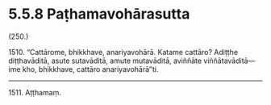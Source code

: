 

# 5.5.8 Paṭhamavohārasutta




(250.)

1510\. “Cattārome, bhikkhave, anariyavohārā. Katame cattāro? Adiṭṭhe diṭṭhavāditā, asute sutavāditā, amute mutavāditā, aviññāte viññātavāditā—  ime kho, bhikkhave, cattāro anariyavohārā”ti.

---

1511\. Aṭṭhamaṃ.





